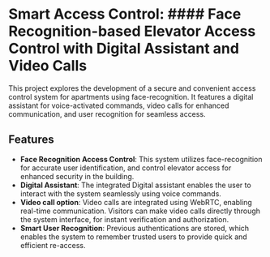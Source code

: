 # Smart Access Control: #### Face Recognition-based Elevator Access Control with Digital Assistant and Video Calls 

This project explores the development of a secure and convenient access control system for apartments using face-recognition. It features a digital assistant for voice-activated commands, video calls for enhanced communication, and user recognition for seamless access.

## Features
- **Face Recognition Access Control**: This system utilizes face-recognition for accurate user identification, and control elevator access for enhanced security in the building.
- **Digital Assistant**: The integrated Digital assistant enables the user to interact with the system seamlessly using voice commands.
- **Video call option**: Video calls are integrated using WebRTC, enabling real-time communication. Visitors can make video calls directly through the system interface, for instant verification and authorization.
- **Smart User Recognition**: Previous authentications are stored, which enables the system to remember trusted users to provide quick and efficient re-access.
